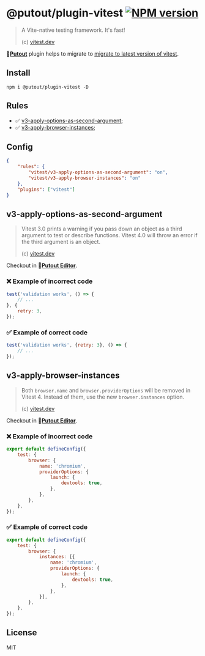 # @putout/plugin-vitest [![NPM version][NPMIMGURL]][NPMURL]

[NPMIMGURL]: https://img.shields.io/npm/v/@putout/plugin-vitest.svg?style=flat&longCache=true
[NPMURL]: https://npmjs.org/package/@putout/plugin-vitest "npm"

> A Vite-native testing framework. It's fast!
>
> (c) [vitest.dev](https://vitest.dev/)

🐊[**Putout**](https://github.com/coderaiser/putout) plugin helps to migrate to [migrate to latest version of vitest](https://vitest.dev/guide/migration.html#migration-guide).

## Install

```
npm i @putout/plugin-vitest -D
```

## Rules

- ✅ [v3-apply-options-as-second-argument](#v3-apply-options-as-second-argument);
- ✅ [v3-apply-browser-instances](#v3-apply-browser-instances);

## Config

```json
{
    "rules": {
        "vitest/v3-apply-options-as-second-argument": "on",
        "vitest/v3-apply-browser-instances": "on"
    },
    "plugins": ["vitest"]
}
```

## v3-apply-options-as-second-argument

> Vitest 3.0 prints a warning if you pass down an object as a third argument to test or describe functions.
> Vitest 4.0 will throw an error if the third argument is an object.
>
> (c) [vitest.dev](https://vitest.dev/guide/migration.html#test-options-as-a-third-argument)

Checkout in 🐊[**Putout Editor**](https://putout.cloudcmd.io/#/gist/908b58a6478a26c5ef14c5ee793bf59e/31712984095bcf59ccf9a1a2619e1a1c19f69891).

### ❌ Example of incorrect code

```js
test('validation works', () => {
    // ...
}, {
    retry: 3,
});
```

### ✅ Example of correct code

```js
test('validation works', {retry: 3}, () => {
    // ...
});
```

## v3-apply-browser-instances

> Both `browser.name` and `browser.providerOptions` will be removed in Vitest 4. Instead of them, use the new `browser.instances` option.
>
> (c) [vitest.dev](https://vitest.dev/guide/migration.html#test-options-as-a-third-argument)

Checkout in 🐊[**Putout Editor**](https://putout.cloudcmd.io/#/gist/1ffbaec363b8094137bb02f561ce2bd2/a3563e8c8ae9b18733d369f5669402e2da59d542).

### ❌ Example of incorrect code

```js
export default defineConfig({
    test: {
        browser: {
            name: 'chromium',
            providerOptions: {
                launch: {
                    devtools: true,
                },
            },
        },
    },
});
```

### ✅ Example of correct code

```js
export default defineConfig({
    test: {
        browser: {
            instances: [{
                name: 'chromium',
                providerOptions: {
                    launch: {
                        devtools: true,
                    },
                },
            }],
        },
    },
});
```

## License

MIT

